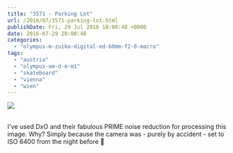 ```yaml
---
title: "3571 - Parking Lot"
url: /2016/07/3571-parking-lot.html
publishDate: Fri, 29 Jul 2016 18:00:48 +0000
date: 2016-07-29 20:00:48
categories: 
  - "olympus-m-zuiko-digital-ed-60mm-f2-8-macro"
tags: 
  - "austria"
  - "olympus-om-d-e-m1"
  - "skateboard"
  - "vienna"
  - "wien"
---
```

<div class="container">
<div class="center"><a target="_blank" href="https://d25zfm9zpd7gm5.cloudfront.net/1200x1200/2016/20160405_061740_DxO_lr.jpg"><img class="webfeedsFeaturedVisual" src="https://d25zfm9zpd7gm5.cloudfront.net/0600x0600/2016/20160405_061740_DxO_lr.jpg" /></a></div>
</div>
<br />


I've used DxO and their fabulous PRIME noise reduction for processing this image. Why? Simply because the camera was - purely by accident - set to ISO&nbsp;6400 from the night before 🙂
